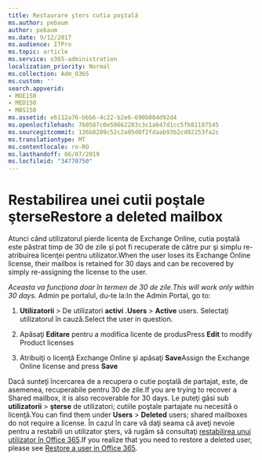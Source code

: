 ```yaml
---
title: Restaurare şters cutia poştală
ms.author: pebaum
author: pebaum
ms.date: 9/12/2017
ms.audience: ITPro
ms.topic: article
ms.service: o365-administration
localization_priority: Normal
ms.collection: Adm_O365
ms.custom: ''
search.appverid:
- MOE150
- MED150
- MBS150
ms.assetid: e6112a76-bbb6-4c22-b2e6-690b004d92d4
ms.openlocfilehash: 760587c0e58662283c3c1a647d1cc5fb81187545
ms.sourcegitcommit: 136b8209c52c2a05d0f2fdaab93b2cd92253fa2c
ms.translationtype: MT
ms.contentlocale: ro-RO
ms.lasthandoff: 06/07/2019
ms.locfileid: "34770750"
---
```

# <a name="restore-a-deleted-mailbox"></a><span data-ttu-id="9662e-102">Restabilirea unei cutii poştale şterse</span><span class="sxs-lookup"><span data-stu-id="9662e-102">Restore a deleted mailbox</span></span>

<span data-ttu-id="9662e-103">Atunci când utilizatorul pierde licenta de Exchange Online, cutia poştală este păstrat timp de 30 de zile şi pot fi recuperate de către pur şi simplu re-atribuirea licenţei pentru utilizator.</span><span class="sxs-lookup"><span data-stu-id="9662e-103">When the user loses its Exchange Online license, their mailbox is retained for 30 days and can be recovered by simply re-assigning the license to the user.</span></span>
  
 <span data-ttu-id="9662e-104">*Aceasta va funcţiona doar în termen de 30 de zile.*</span><span class="sxs-lookup"><span data-stu-id="9662e-104">*This will work only within 30 days.*</span></span>  <span data-ttu-id="9662e-105">Admin pe portalul, du-te la:</span><span class="sxs-lookup"><span data-stu-id="9662e-105">In the Admin Portal, go to:</span></span> 
  
1. <span data-ttu-id="9662e-106">**Utilizatorii** \> De utilizatori **activi** .</span><span class="sxs-lookup"><span data-stu-id="9662e-106">**Users** \> **Active** users.</span></span> <span data-ttu-id="9662e-107">Selectaţi utilizatorul în cauză.</span><span class="sxs-lookup"><span data-stu-id="9662e-107">Select the user in question.</span></span> 
    
2. <span data-ttu-id="9662e-108">Apăsaţi **Editare** pentru a modifica licente de produs</span><span class="sxs-lookup"><span data-stu-id="9662e-108">Press **Edit** to modify Product licenses</span></span> 
    
3. <span data-ttu-id="9662e-109">Atribuiţi o licenţă Exchange Online şi apăsaţi **Save**</span><span class="sxs-lookup"><span data-stu-id="9662e-109">Assign the Exchange Online license and press **Save**</span></span>
    
<span data-ttu-id="9662e-110">Dacă sunteţi încercarea de a recupera o cutie poştală de partajat, este, de asemenea, recuperabile pentru 30 de zile.</span><span class="sxs-lookup"><span data-stu-id="9662e-110">If you are trying to recover a Shared mailbox, it is also recoverable for 30 days.</span></span> <span data-ttu-id="9662e-111">Le puteţi găsi sub **utilizatorii** \> **şterse** de utilizatori; cutiile poştale partajate nu necesită o licenţă.</span><span class="sxs-lookup"><span data-stu-id="9662e-111">You can find them under **Users** \> **Deleted** users; shared mailboxes do not require a license.</span></span> <span data-ttu-id="9662e-112">În cazul în care vă daţi seama că aveţi nevoie pentru a restabili un utilizator şters, vă rugăm să consultaţi [restabilirea unui utilizator în Office 365](https://docs.microsoft.com/office365/admin/add-users/restore-user).</span><span class="sxs-lookup"><span data-stu-id="9662e-112">If you realize that you need to restore a deleted user, please see [Restore a user in Office 365](https://docs.microsoft.com/office365/admin/add-users/restore-user).</span></span>
  

